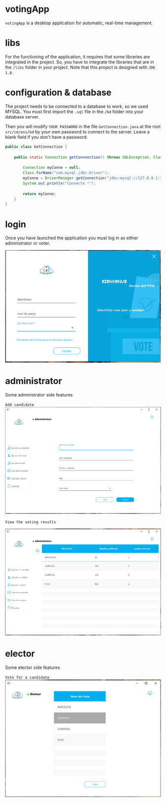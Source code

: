 # votingApp
`votingApp` is a desktop application for automatic, real-time management.

# libs

For the functioning of the application, it requires that some libraries are integrated in the project. So, you have to integrate the libraries that are in the `/libs` folder in your project.
Note that this project is designed with `JDK 1.8`.

# configuration & database
The project needs to be connected to a database to work, so we used MYSQL.
You must first import the `.sql` file in the `/bd` folder into your database server.

Then you will modify `YOUR PASSWORD` in the file `GetConnection.java` at the root `src/cm/ens/bd` by your own password to connect to the server. Leave a blank field if you don't have a password.

```java
public class GetConnection {

    public static Connection getConnnection() throws SQLException, ClassNotFoundException {

        Connection myConne = null;
        Class.forName("com.mysql.jdbc.Driver");
        myConne = DriverManager.getConnection("jdbc:mysql://127.0.0.1:3306/ens", "root", "YOUR PASSWORD");
        System.out.println("Connecté !");
  
        return myConne;
    }
}
 ```

# login
Once you have launched the application you must log in as either administrator or voter.

![](/imgs/login.png)

# administrator

Some administrator side features

`Add candidate`
![](/imgs/addcandidat.png)

`View the voting results`

![](/imgs/result.png)

# elector

Some elector side features

`Vote for a candidate`
![](/imgs/elector.png)


